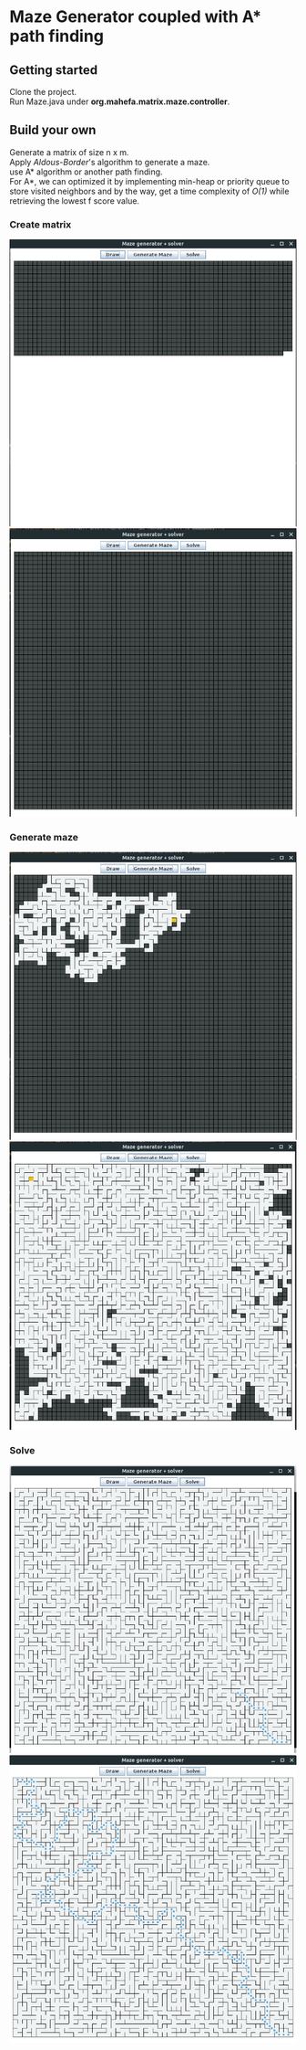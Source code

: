 # Maze Generator coupled with A* path finding
## Getting started
Clone the project.  
Run Maze.java under **org.mahefa.matrix.maze.controller**.

## Build your own
Generate a matrix of size n x m.  
Apply *Aldous-Border*'s algorithm to generate a maze.  
use A* algorithm or another path finding.  
For A*, we can optimized it by implementing min-heap or priority queue to store visited neighbors and by the way, get a time 
complexity of *O(1)* while retrieving the lowest f score value.  

### Create matrix
![plot](./resources/draw-in-progress.png)
![plot](./resources/draw.png)
### Generate maze
![plot](./resources/generate-maze-in-progress.png)
![plot](./resources/generate-maze-in-progress.png2.png)

### Solve
![plot](./resources/solve-in-progress.png)
![plot](./resources/solved-maze.png)

